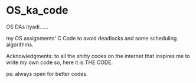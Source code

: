 # OS_ka_code
OS DAs ityadi......

my OS assignments' C Code to avoid deadlocks and some scheduling algorithms. 


Acknowledgments:
to all the shitty codes on the internet that inspires me to write my own code so, here it is THE CODE.














ps: always open for better codes.

